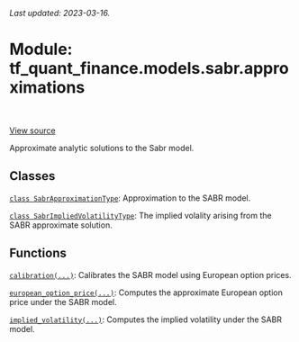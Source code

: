 <!--
This file is generated by a tool. Do not edit directly.
For open-source contributions the docs will be updated automatically.
-->

*Last updated: 2023-03-16.*

<div itemscope itemtype="http://developers.google.com/ReferenceObject">
<meta itemprop="name" content="tf_quant_finance.models.sabr.approximations" />
<meta itemprop="path" content="Stable" />
</div>

# Module: tf_quant_finance.models.sabr.approximations

<!-- Insert buttons and diff -->

<table class="tfo-notebook-buttons tfo-api" align="left">
</table>

<a target="_blank" href="https://github.com/paolodelia99/tf-quant-finance/blob/master/tf_quant_finance/models/sabr/approximations/__init__.py">View source</a>



Approximate analytic solutions to the Sabr model.



## Classes

[`class SabrApproximationType`](../../../tf_quant_finance/models/sabr/approximations/SabrApproximationType.md): Approximation to the SABR model.

[`class SabrImpliedVolatilityType`](../../../tf_quant_finance/models/sabr/approximations/SabrImpliedVolatilityType.md): The implied volality arising from the SABR approximate solution.

## Functions

[`calibration(...)`](../../../tf_quant_finance/models/sabr/calibration.md): Calibrates the SABR model using European option prices.

[`european_option_price(...)`](../../../tf_quant_finance/models/sabr/approximations/european_option_price.md): Computes the approximate European option price under the SABR model.

[`implied_volatility(...)`](../../../tf_quant_finance/models/sabr/approximations/implied_volatility.md): Computes the implied volatility under the SABR model.

